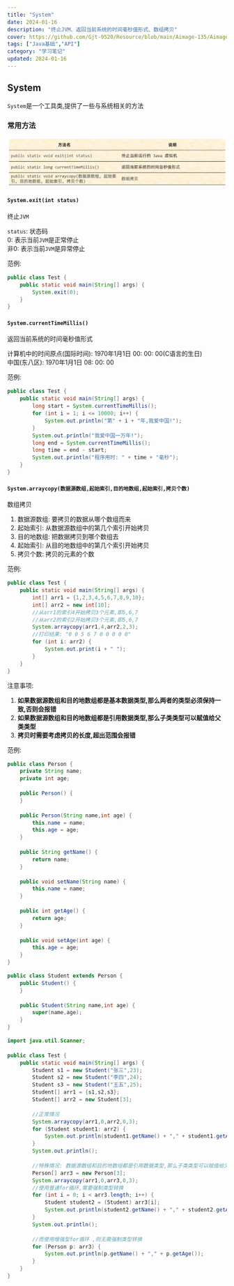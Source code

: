 ```yaml
---
title: "System"
date: 2024-01-16
description: "终止JVM、返回当前系统的时间毫秒值形式、数组拷贝"
cover: https://github.com/Gjt-9520/Resource/blob/main/Aimage-135/Aimage99.jpg?raw=true
tags: ["Java基础","API"]
category: "学习笔记"
updated: 2024-01-16
---
```


## System
  
`System`是一个工具类,提供了一些与系统相关的方法   

### 常用方法

![System常用方法](../images/System常用方法.png)

#### `System.exit(int status)`

终止`JVM`   

`status`: 状态码     
0: 表示当前`JVM`是正常停止   
非0: 表示当前`JVM`是异常停止   

范例: 

```java
public class Test {
    public static void main(String[] args) {
        System.exit(0);
    }
}
```

#### `System.currentTimeMillis()`

返回当前系统的时间毫秒值形式   

计算机中的时间原点(国际时间): 1970年1月1日 00: 00: 00(C语言的生日)    
中国(东八区): 1970年1月1日 08: 00: 00   

范例: 

```java
public class Test {
    public static void main(String[] args) {
        long start = System.currentTimeMillis();
        for (int i = 1; i <= 10000; i++) {
            System.out.println("第" + i + "年,我爱中国!");
        }
        System.out.println("我爱中国一万年!");
        long end = System.currentTimeMillis();
        long time = end - start;
        System.out.println("程序用时: " + time + "毫秒");
    }
}
```

#### `System.arraycopy(数据源数组,起始索引,目的地数组,起始索引,拷贝个数)`

数组拷贝   

1. 数据源数组: 要拷贝的数据从哪个数组而来    
2. 起始索引: 从数据源数组中的第几个索引开始拷贝   
3. 目的地数组: 把数据拷贝到哪个数组去  
4. 起始索引: 从目的地数组中的第几个索引开始拷贝   
5. 拷贝个数: 拷贝的元素的个数  

范例: 

```java
public class Test {
    public static void main(String[] args) {
        int[] arr1 = {1,2,3,4,5,6,7,8,9,10};
        int[] arr2 = new int[10];
        //从arr1的索引4开始拷贝3个元素,即5,6,7
        //从arr2的索引2开始拷贝3个元素,即5,6,7
        System.arraycopy(arr1,4,arr2,2,3);
        //打印结果: "0 0 5 6 7 0 0 0 0 0"
        for (int i: arr2) {
            System.out.print(i + " ");
        }
    }
}
```

注意事项: 
1. **如果数据源数组和目的地数组都是基本数据类型,那么两者的类型必须保持一致,否则会报错**   
2. **如果数据源数组和目的地数组都是引用数据类型,那么子类类型可以赋值给父类类型**  
3. **拷贝时需要考虑拷贝的长度,超出范围会报错**   

范例: 

```java
public class Person {
    private String name;
    private int age;

    public Person() {
    }

    public Person(String name,int age) {
        this.name = name;
        this.age = age;
    }

    public String getName() {
        return name;
    }

    public void setName(String name) {
        this.name = name;
    }

    public int getAge() {
        return age;
    }

    public void setAge(int age) {
        this.age = age;
    }
}
```

```java
public class Student extends Person {
    public Student() {
    }

    public Student(String name,int age) {
        super(name,age);
    }
}
```

```java
import java.util.Scanner;

public class Test {
    public static void main(String[] args) {
        Student s1 = new Student("张三",23);
        Student s2 = new Student("李四",24);
        Student s3 = new Student("王五",25);
        Student[] arr1 = {s1,s2,s3};
        Student[] arr2 = new Student[3];

        //正常情况
        System.arraycopy(arr1,0,arr2,0,3);
        for (Student student1: arr2) {
            System.out.println(student1.getName() + "," + student1.getAge());
        }
        System.out.println();

        //特殊情况: 数据源数组和目的地数组都是引用数据类型,那么子类类型可以赋值给父类类型
        Person[] arr3 = new Person[3];
        System.arraycopy(arr1,0,arr3,0,3);
        //使用普通for循环,需要强制类型转换
        for (int i = 0; i < arr3.length; i++) {
            Student student2 = (Student) arr3[i];
            System.out.println(student2.getName() + "," + student2.getAge());
        }
        System.out.println();

        //而使用增强型for循环 ,则无需强制类型转换
        for (Person p: arr3) {
            System.out.println(p.getName() + "," + p.getAge());
        }
    }
}
```
